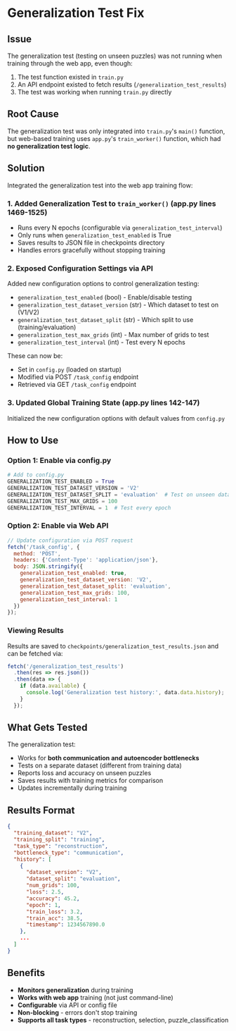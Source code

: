 # Generalization Test Fix

## Issue
The generalization test (testing on unseen puzzles) was not running when training through the web app, even though:
1. The test function existed in `train.py`
2. An API endpoint existed to fetch results (`/generalization_test_results`)
3. The test was working when running `train.py` directly

## Root Cause
The generalization test was only integrated into `train.py`'s `main()` function, but web-based training uses `app.py`'s `train_worker()` function, which had **no generalization test logic**.

## Solution
Integrated the generalization test into the web app training flow:

### 1. Added Generalization Test to `train_worker()` (app.py lines 1469-1525)
- Runs every N epochs (configurable via `generalization_test_interval`)
- Only runs when `generalization_test_enabled` is True
- Saves results to JSON file in checkpoints directory
- Handles errors gracefully without stopping training

### 2. Exposed Configuration Settings via API
Added new configuration options to control generalization testing:
- `generalization_test_enabled` (bool) - Enable/disable testing
- `generalization_test_dataset_version` (str) - Which dataset to test on (V1/V2)
- `generalization_test_dataset_split` (str) - Which split to use (training/evaluation)
- `generalization_test_max_grids` (int) - Max number of grids to test
- `generalization_test_interval` (int) - Test every N epochs

These can now be:
- Set in `config.py` (loaded on startup)
- Modified via POST `/task_config` endpoint
- Retrieved via GET `/task_config` endpoint

### 3. Updated Global Training State (app.py lines 142-147)
Initialized the new configuration options with default values from `config.py`

## How to Use

### Option 1: Enable via config.py
```python
# Add to config.py
GENERALIZATION_TEST_ENABLED = True
GENERALIZATION_TEST_DATASET_VERSION = 'V2'
GENERALIZATION_TEST_DATASET_SPLIT = 'evaluation'  # Test on unseen data
GENERALIZATION_TEST_MAX_GRIDS = 100
GENERALIZATION_TEST_INTERVAL = 1  # Test every epoch
```

### Option 2: Enable via Web API
```javascript
// Update configuration via POST request
fetch('/task_config', {
  method: 'POST',
  headers: {'Content-Type': 'application/json'},
  body: JSON.stringify({
    generalization_test_enabled: true,
    generalization_test_dataset_version: 'V2',
    generalization_test_dataset_split: 'evaluation',
    generalization_test_max_grids: 100,
    generalization_test_interval: 1
  })
});
```

### Viewing Results
Results are saved to `checkpoints/generalization_test_results.json` and can be fetched via:
```javascript
fetch('/generalization_test_results')
  .then(res => res.json())
  .then(data => {
    if (data.available) {
      console.log('Generalization test history:', data.data.history);
    }
  });
```

## What Gets Tested
The generalization test:
- Works for **both communication and autoencoder bottlenecks**
- Tests on a separate dataset (different from training data)
- Reports loss and accuracy on unseen puzzles
- Saves results with training metrics for comparison
- Updates incrementally during training

## Results Format
```json
{
  "training_dataset": "V2",
  "training_split": "training",
  "task_type": "reconstruction",
  "bottleneck_type": "communication",
  "history": [
    {
      "dataset_version": "V2",
      "dataset_split": "evaluation",
      "num_grids": 100,
      "loss": 2.5,
      "accuracy": 45.2,
      "epoch": 1,
      "train_loss": 3.2,
      "train_acc": 38.5,
      "timestamp": 1234567890.0
    },
    ...
  ]
}
```

## Benefits
- **Monitors generalization** during training
- **Works with web app** training (not just command-line)
- **Configurable** via API or config file
- **Non-blocking** - errors don't stop training
- **Supports all task types** - reconstruction, selection, puzzle_classification

